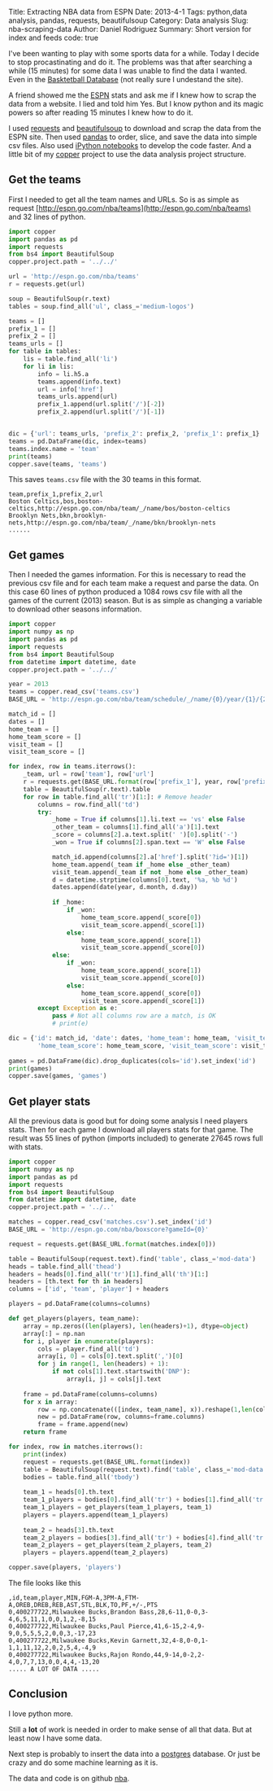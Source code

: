 Title: Extracting NBA data from ESPN
Date: 2013-4-1
Tags: python,data analysis, pandas, requests, beautifulsoup
Category: Data analysis
Slug: nba-scraping-data
Author: Daniel Rodriguez
Summary: Short version for index and feeds
code: true

I've been wanting to play with some sports data for a while. Today I decide to 
stop procastinating and do it. The problems was that after searching a
while (15 minutes) for some data I was unable to find the data I wanted. 
Even in the [Basktetball Database](http://www.databasebasketball.com/)
(not really sure I undestand the site).

A friend showed me the [ESPN](http://espn.go.com/nba/) stats and ask me if I
knew how to scrap the data from a website. I lied and told him Yes. 
But I know python and its magic powers so after reading 15 minutes I knew how to do it.

I used [requests](http://docs.python-requests.org/en/latest/) and 
[beautifulsoup](http://www.crummy.com/software/BeautifulSoup/) to download and
scrap the data from the ESPN site. Then used [pandas](http://pandas.pydata.org/) 
to order, slice, and save the data into simple csv files. Also used 
[iPython notebooks](http://ipython.org/) to develop the code faster.
And a little bit of my [copper](https://github.com/danielfrg/copper)
project to use the data analysis project structure.

## Get the teams

First I needed to get all the team names and URLs. So is as simple as request
[http://espn.go.com/nba/teams](http://espn.go.com/nba/teams) and 32 lines of python.

```python
import copper
import pandas as pd
import requests
from bs4 import BeautifulSoup
copper.project.path = '../../'

url = 'http://espn.go.com/nba/teams'
r = requests.get(url)

soup = BeautifulSoup(r.text)
tables = soup.find_all('ul', class_='medium-logos')

teams = []
prefix_1 = []
prefix_2 = []
teams_urls = []
for table in tables:
    lis = table.find_all('li')
    for li in lis:
        info = li.h5.a
        teams.append(info.text)
        url = info['href']
        teams_urls.append(url)
        prefix_1.append(url.split('/')[-2])
        prefix_2.append(url.split('/')[-1])


dic = {'url': teams_urls, 'prefix_2': prefix_2, 'prefix_1': prefix_1}
teams = pd.DataFrame(dic, index=teams)
teams.index.name = 'team'
print(teams)
copper.save(teams, 'teams')
```

This saves `teams.csv` file with the 30 teams in this format.

```csv
team,prefix_1,prefix_2,url
Boston Celtics,bos,boston-celtics,http://espn.go.com/nba/team/_/name/bos/boston-celtics
Brooklyn Nets,bkn,brooklyn-nets,http://espn.go.com/nba/team/_/name/bkn/brooklyn-nets
......
```

## Get games

Then I needed the games information. For this is necessary to read the previous
csv file and for each team make a request and parse the data. On this case
60 lines of python produced a 1084 rows csv file with all the games of the current
(2013) season. But is as simple as changing a variable to download other seasons information.

```python
import copper
import numpy as np
import pandas as pd
import requests
from bs4 import BeautifulSoup
from datetime import datetime, date
copper.project.path = '../../'

year = 2013
teams = copper.read_csv('teams.csv')
BASE_URL = 'http://espn.go.com/nba/team/schedule/_/name/{0}/year/{1}/{2}'

match_id = []
dates = []
home_team = []
home_team_score = []
visit_team = []
visit_team_score = []

for index, row in teams.iterrows():
    _team, url = row['team'], row['url'] 
    r = requests.get(BASE_URL.format(row['prefix_1'], year, row['prefix_2']))
    table = BeautifulSoup(r.text).table
    for row in table.find_all('tr')[1:]: # Remove header
        columns = row.find_all('td')
        try: 
            _home = True if columns[1].li.text == 'vs' else False
            _other_team = columns[1].find_all('a')[1].text
            _score = columns[2].a.text.split(' ')[0].split('-')
            _won = True if columns[2].span.text == 'W' else False

            match_id.append(columns[2].a['href'].split('?id=')[1])
            home_team.append(_team if _home else _other_team)
            visit_team.append(_team if not _home else _other_team)
            d = datetime.strptime(columns[0].text, '%a, %b %d')
            dates.append(date(year, d.month, d.day))
            
            if _home:
                if _won:
                    home_team_score.append(_score[0])
                    visit_team_score.append(_score[1])
                else:
                    home_team_score.append(_score[1])
                    visit_team_score.append(_score[0])
            else:
                if _won:
                    home_team_score.append(_score[1])
                    visit_team_score.append(_score[0])
                else:
                    home_team_score.append(_score[0])
                    visit_team_score.append(_score[1])
        except Exception as e:
            pass # Not all columns row are a match, is OK
            # print(e)

dic = {'id': match_id, 'date': dates, 'home_team': home_team, 'visit_team': visit_team, 
        'home_team_score': home_team_score, 'visit_team_score': visit_team_score}
        
games = pd.DataFrame(dic).drop_duplicates(cols='id').set_index('id')
print(games)
copper.save(games, 'games')
```

## Get player stats

All the previous data is good but for doing some analysis I need players stats.
Then for each game I download all players stats for that game. The result was
55 lines of python (imports included) to generate 27645 rows full with stats.

``` python
import copper
import numpy as np
import pandas as pd
import requests
from bs4 import BeautifulSoup
from datetime import datetime, date
copper.project.path = '../..'

matches = copper.read_csv('matches.csv').set_index('id')
BASE_URL = 'http://espn.go.com/nba/boxscore?gameId={0}'

request = requests.get(BASE_URL.format(matches.index[0]))

table = BeautifulSoup(request.text).find('table', class_='mod-data')
heads = table.find_all('thead')   
headers = heads[0].find_all('tr')[1].find_all('th')[1:]
headers = [th.text for th in headers]
columns = ['id', 'team', 'player'] + headers

players = pd.DataFrame(columns=columns)

def get_players(players, team_name):
    array = np.zeros((len(players), len(headers)+1), dtype=object)
    array[:] = np.nan
    for i, player in enumerate(players):
        cols = player.find_all('td')
        array[i, 0] = cols[0].text.split(',')[0]
        for j in range(1, len(headers) + 1):
            if not cols[1].text.startswith('DNP'):
                array[i, j] = cols[j].text
    
    frame = pd.DataFrame(columns=columns)
    for x in array:
        row = np.concatenate(([index, team_name], x)).reshape(1,len(columns))
        new = pd.DataFrame(row, columns=frame.columns)
        frame = frame.append(new)
    return frame

for index, row in matches.iterrows():
    print(index)
    request = requests.get(BASE_URL.format(index))
    table = BeautifulSoup(request.text).find('table', class_='mod-data')
    bodies = table.find_all('tbody')
    
    team_1 = heads[0].th.text
    team_1_players = bodies[0].find_all('tr') + bodies[1].find_all('tr')
    team_1_players = get_players(team_1_players, team_1)
    players = players.append(team_1_players)
    
    team_2 = heads[3].th.text
    team_2_players = bodies[3].find_all('tr') + bodies[4].find_all('tr')
    team_2_players = get_players(team_2_players, team_2)
    players = players.append(team_2_players)

copper.save(players, 'players')
```

The file looks like this
```
,id,team,player,MIN,FGM-A,3PM-A,FTM-A,OREB,DREB,REB,AST,STL,BLK,TO,PF,+/-,PTS
0,400277722,Milwaukee Bucks,Brandon Bass,28,6-11,0-0,3-4,6,5,11,1,0,0,1,2,-8,15
0,400277722,Milwaukee Bucks,Paul Pierce,41,6-15,2-4,9-9,0,5,5,5,2,0,0,3,-17,23
0,400277722,Milwaukee Bucks,Kevin Garnett,32,4-8,0-0,1-1,1,11,12,2,0,2,5,4,-4,9
0,400277722,Milwaukee Bucks,Rajon Rondo,44,9-14,0-2,2-4,0,7,7,13,0,0,4,4,-13,20
..... A LOT OF DATA .....
```

## Conclusion

I love python more.

Still a **lot** of work is needed in order to make sense of all that data. But 
at least now I have some data.

Next step is probably to insert the data into a [postgres](http://www.postgresql.org/) 
database. Or just be crazy and do some machine learning as it is.

The data and code is on github [nba](https://github.com/danielfrg/nba).